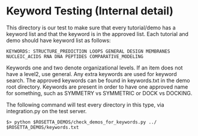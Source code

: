 Keyword Testing (Internal detail)
=================================

This directory is our test to make sure that every tutorial/demo has a keyword list and that the keyword is in the approved list.
Each tutorial and demo should have keyword list as follows:

	KEYWORDS: STRUCTURE_PREDICTION LOOPS GENERAL DESIGN MEMBRANES NUCLEIC_ACIDS RNA DNA PEPTIDES COMPARATIVE_MODELING  

Keywords one and two denote organizational levels.  If an item does not have a level2, use general.  Any extra keywords are used for keyword search.
The approved keywords can be found in keywords.txt in the demo root directory.  Keywords are present in order to have one approved name for something, such as SYMMETRY vs SYMMETRIC or DOCK vs DOCKING.  

The following command will test every directory in this type, via integration.py on the test server.

	$> python $ROSETTA_DEMOS/check_demos_for_keywords.py ../ $ROSETTA_DEMOS/keywords.txt

